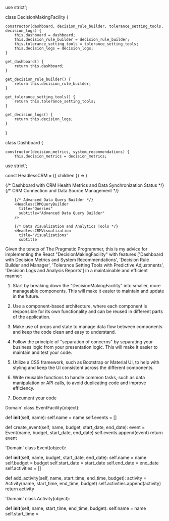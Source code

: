 use strict';

class DecisionMakingFacility {
    
    constructor(dashboard, decision_rule_builder, tolerance_setting_tools, decision_logs) {
        this.dashboard = dashboard;
        this.decision_rule_builder = decision_rule_builder;
        this.tolerance_setting_tools = tolerance_setting_tools;
        this.decision_logs = decision_logs;
    }
    
    get_dashboard() {
        return this.dashboard;
    }
    
    get_decision_rule_builder() {
        return this.decision_rule_builder;
    }
    
    get_tolerance_setting_tools() {
        return this.tolerance_setting_tools;
    }
    
    get_decision_logs() {
        return this.decision_logs;
    }
    
}

class Dashboard {
    
    constructor(decision_metrics, system_recommendations) {
        this.decision_metrics = decision_metrics;

use strict';

const HeadlessCRM = ({
  children
}) => (
  <div className="headless-crm">
    <div className="headless-crm__header">
      {/* Dashboard with CRM Health Metrics and Data Synchronization Status */}
      <HeadlessCRMHeader
        title="Dashboard"
        subtitle="CRM Health Metrics and Data Synchronization Status"
      />
    </div>
    <div className="headless-crm__body">
      <div className="headless-crm__body__content">
        {/* CRM Connection and Data Source Management */}
        <HeadlessCRMConnection
          title="Connections"
          subtitle="CRM Connection and Data Source Management"
        />

        {/* Advanced Data Query Builder */}
        <HeadlessCRMQueryBuilder
          title="Queries"
          subtitle="Advanced Data Query Builder"
        />

        {/* Data Visualization and Analytics Tools */}
        <HeadlessCRMVisualization
          title="Visualizations"
          subtitle

Given the tenets of The Pragmatic Programmer, this is my advice for implementing the React "DecisionMakingFacility" with features
['Dashboard with Decision Metrics and System Recommendations', 'Decision Rule Builder and Manager', 'Tolerance Setting Tools with Predictive Adjustments', 'Decision Logs and Analysis Reports'] in a maintainable and efficient manner:

1. Start by breaking down the "DecisionMakingFacility" into smaller, more manageable components. This will make it easier to maintain and update in the future.

2. Use a component-based architecture, where each component is responsible for its own functionality and can be reused in different parts of the application.

3. Make use of props and state to manage data flow between components and keep the code clean and easy to understand.

4. Follow the principle of "separation of concerns" by separating your business logic from your presentation logic. This will make it easier to maintain and test your code.

5. Utilize a CSS framework, such as Bootstrap or Material UI, to help with styling and keep the UI consistent across the different components.

6. Write reusable functions to handle common tasks, such as data manipulation or API calls, to avoid duplicating code and improve efficiency.

7. Document your code

Domain'
class EventFacility(object):

def __init__(self, name):
self.name = name
self.events = []

def create_event(self, name, budget, start_date, end_date):
event = Event(name, budget, start_date, end_date)
self.events.append(event)
return event

'Domain'
class Event(object):

def __init__(self, name, budget, start_date, end_date):
self.name = name
self.budget = budget
self.start_date = start_date
self.end_date = end_date
self.activities = []

def add_activity(self, name, start_time, end_time, budget):
activity = Activity(name, start_time, end_time, budget)
self.activities.append(activity)
return activity

'Domain'
class Activity(object):

def __init__(self, name, start_time, end_time, budget):
self.name = name
self.start_time =